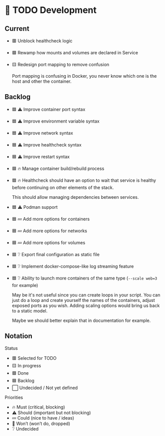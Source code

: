 # 🚧 TODO Development

## Current

- 🟥 Unblock healthcheck logic

- 🟩 Rewamp how mounts and volumes are declared in Service

- 🟨 Redesign port mapping to remove confusion

  Port mapping is confusing in Docker, you never know which one is the host
  and other the container.

## Backlog

- 🟦 ⚠️ Improve container port syntax

- 🟦 ⚠️ Improve environment variable syntax

- 🟦 ⚠️ Improve network syntax

- 🟦 ⚠️ Improve healthcheck syntax

- 🟦 ⚠️ Improve restart syntax

- 🟦 🔥 Manage container build/rebuild process

- 🟦 🔥 Healthcheck should have an option to wait that service is healthy
  before continuing on other elements of the stack.

  This should allow managing dependencies between services.

- 🟦 ⚠️ Podman support

- 🟦 💤 Add more options for containers

- 🟦 💤 Add more options for networks

- 🟦 💤 Add more options for volumes

- 🟦 ❔ Export final configuration as static file

- 🟦 ❔ Implement docker-compose-like log streaming feature

- 🟦 ❔ Ability to launch more containers of the same type (`--scale web=3` for example)

  May be it's not useful since you can create loops in your script. You can just
  do a loop and create yourself the names of the containers, adjust exposed
  ports as you wish. Adding scaling options would bring us back to a static
  model.

  Maybe we should better explain that in documentation for example.

## Notation

Status

- 🟥 Selected for TODO
- 🟨 In progress
- 🟩 Done
- 🟦 Backlog
- ⬜ Undecided / Not yet defined

Priorities

- 🔥 Must (critical, blocking)
- ⚠️ Should (important but not blocking)
- 💤 Could (nice to have / ideas)
- 🚫 Won’t (won’t do, dropped)
- ❔ Undecided
